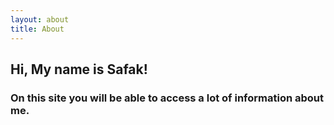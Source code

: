 ```yaml
---
layout: about
title: About
---
```


## Hi, My name is Safak! 

### On this site you will be able to access a lot of information about me. 


